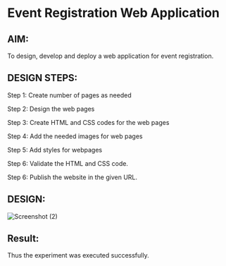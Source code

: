 # Event Registration Web Application

## AIM:
To design, develop and deploy a web application for event registration.

## DESIGN STEPS:

Step 1: Create number of pages as needed

Step 2: Design the web pages

Step 3: Create HTML and CSS codes for the web pages

Step 4: Add the needed images for web pages

Step 5: Add styles for webpages

Step 6: Validate the HTML and CSS code.

Step 6: Publish the website in the given URL.



## DESIGN:

![Screenshot (2)](https://user-images.githubusercontent.com/118707079/215141190-76a6d052-cf73-45a3-a7f4-846c8d55282b.png)


## Result:
Thus the experiment was executed successfully.

